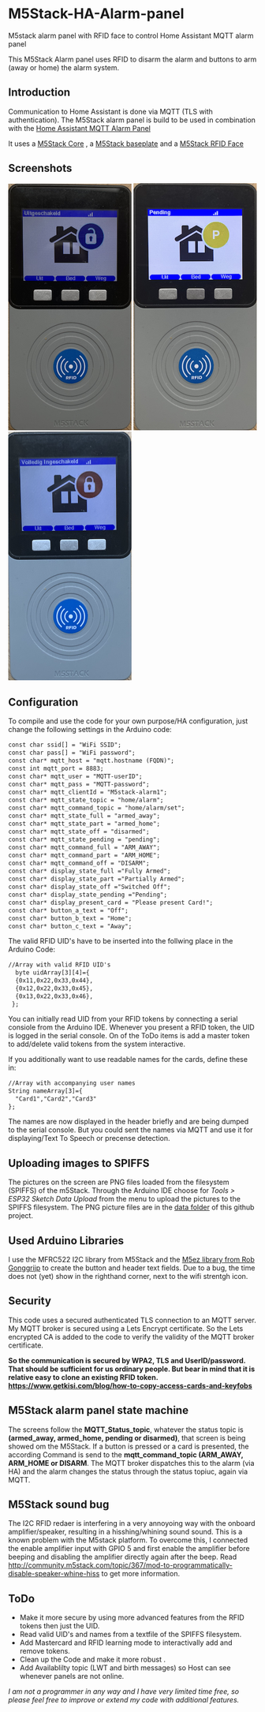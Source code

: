 # M5Stack-HA-Alarm-panel
M5stack alarm panel with RFID face to control Home Assistant MQTT alarm panel

This M5Stack Alarm panel uses RFID to disarm the alarm and buttons to arm (away or home) the alarm system.

## Introduction
Communication to Home Assistant is done via MQTT (TLS with authentication).
The M5Stack alarm panel is build to be used in combination with the [Home Assistant MQTT Alarm Panel](https://www.home-assistant.io/integrations/alarm_control_panel.mqtt)

It uses a [M5Stack Core](https://m5stack.com/collections/m5-core/products/basic-core-iot-development-kit) , a [M5Stack baseplate](https://m5stack.com/products/m5-faces-bottom-board?_pos=5&_sid=7d6c6ec02&_ss=r) and a [M5Stack RFID Face](https://m5stack.com/products/rfid-rc522-panel-for-m5-faces?_pos=2&_sid=120cb46b5&_ss=r)

## Screenshots
![Alarm Off](/images/alarm_off.png "Alarm Off") ![Alarm_pending](/images/alarm_pending.png "Alarm pending") ![Alarm_Fully On](/images/alarm_full.png "Alarm fully on")

## Configuration
To compile and use the code for your own purpose/HA configuration, just change the following settings in the Arduino code:

    const char ssid[] = "WiFi SSID";
    const char pass[] = "WiFi password"; 
    const char* mqtt_host = "mqtt.hostname (FQDN)";
    const int mqtt_port = 8883;
    const char* mqtt_user = "MQTT-userID";
    const char* mqtt_pass = "MQTT-password";
    const char* mqtt_clientId = "M5stack-alarm1";
    const char* mqtt_state_topic = "home/alarm";
    const char* mqtt_command_topic = "home/alarm/set";
    const char* mqtt_state_full = "armed_away";
    const char* mqtt_state_part = "armed_home";
    const char* mqtt_state_off = "disarmed";
    const char* mqtt_state_pending = "pending";
    const char* mqtt_command_full = "ARM_AWAY";
    const char* mqtt_command_part = "ARM_HOME";
    const char* mqtt_command_off = "DISARM";
    const char* display_state_full ="Fully Armed";
    const char* display_state_part ="Partially Armed";
    const char* display_state_off ="Switched Off";
    const char* display_state_pending ="Pending";
    const char* display_present_card = "Please present Card!";
    const char* button_a_text = "Off";
    const char* button_b_text = "Home";
    const char* button_c_text = "Away";
    
The valid RFID UID's have to be inserted into the follwing place in the Arduino Code:

    //Array with valid RFID UID's
      byte uidArray[3][4]={
      {0x11,0x22,0x33,0x44},
      {0x12,0x22,0x33,0x45},
      {0x13,0x22,0x33,0x46},  
     };

You can initially read UID from your RFID tokens by connecting a serial consiole from the Arduino IDE. Whenever you present a RFID token, the UID is logged in the serial console. On of the ToDo items is add a master token to add/delete valid tokens from the system interactive.  

If you additionally want to use readable names for the cards, define these in:

    //Array with accompanying user names 
    String nameArray[3]={
      "Card1","Card2","Card3"
    };

The names are now displayed in the header briefly and are being dumped to the serial console. But you could sent the names via MQTT and use it for displaying/Text To Speech or precense detection.

## Uploading images to SPIFFS
The pictures on the screen are PNG files loaded from the filesystem (SPIFFS) of the m5Stack. Through the Arduino IDE choose for *Tools > ESP32 Sketch Data Upload* from the menu to upload the pictures to the SPIFFS filesystem. The PNG picture files are in the [data folder](/data) of this github project. 

## Used Arduino Libraries
I use the MFRC522 I2C library from M5Stack and the [M5ez library from Rob Gonggrijp](https://github.com/ropg/M5ez) to create the button and header text fields. Due to a bug, the time does not (yet) show in the righthand corner, next to the wifi strentgh icon.

## Security 
This code uses a secured authenticated TLS connection to an MQTT server. My MQTT broker is secured using a Lets Encrypt certificate. So the Lets encrypted CA is added to the code to verify the validity of the MQTT broker certificate.

**So the communication is secured by WPA2, TLS and UserID/password. That should be sufficient for us ordinary people. But bear in mind that it is relative easy to clone an existing RFID token. https://www.getkisi.com/blog/how-to-copy-access-cards-and-keyfobs**

## M5Stack alarm panel state machine
The screens follow the **MQTT_Status_topic**, whatever the status topic is **(armed_away, armed_home, pending or disarmed)**, that screen is being showed om the M5Stack.
If a button is pressed or a card is presented, the according Command is send to the **mqtt_command_topic (ARM_AWAY, ARM_HOME or DISARM**. The MQTT broker dispatches this to the alarm (via HA) and the alarm changes the status through the status topiuc, again via MQTT.

## M5Stack sound bug
The I2C RFID redaer is interfering in a very annoyoing way with the onboard amplifier/speaker, resulting in a hisshing/whining sound sound. This is a known problem with the M5stack platform. To overcome this, I connected the enable amplifier input with GPIO 5 and first enable the amplifier before beeping and disabling the amplifier directly again after the beep. Read http://community.m5stack.com/topic/367/mod-to-programmatically-disable-speaker-whine-hiss to get more information.

## ToDo
* Make it more secure by using more advanced features from the RFID tokens then just the UID.
* Read valid UID's and names from a textfile of the SPIFFS filesystem.
* Add Mastercard and RFID learning mode to interactivally add and remove tokens.
* Clean up the Code and make it more robust .
* Add Availablilty topic (LWT and birth messages) so Host can see whenever panels are not online.

*I am not a programmer in any way and I have very limited time free, so please feel free to improve or extend my code with additional features.*

